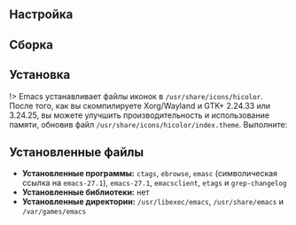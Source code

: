 <pkg :name="'emacs'" instsize showsbu2></pkg>
## Настройка
<package-script :package="'emacs'" :type="'configure'"></package-script>

## Сборка
<package-script :package="'emacs'" :type="'build'"></package-script>

## Установка
<package-script :package="'emacs'" :type="'install'"></package-script>


!> Emacs устанавливает файлы иконок в `/usr/share/icons/hicolor`. После того, как вы скомпилируете Xorg/Wayland и GTK+ 2.24.33 или 3.24.25, вы можете улучшить производительность и использование памяти, обновив файл `/usr/share/icons/hicolor/index.theme`.  Выполните:

<package-script :package="'emacs'" :type="'postinstall'"></package-script>

## Установленные файлы
* **Установленные программы:** `ctags`, `ebrowse`, `emasc` (символическая ссылка на `emacs-27.1`), `emacs-27.1`, `emacsclient`, `etags` и `grep-changelog`
* **Установленные библиотеки:** нет
* **Установленные директории:** `/usr/libexec/emacs`, `/usr/share/emacs` и `/var/games/emacs`


<script>
	new Vue({ el: '#main' })
</script> 

